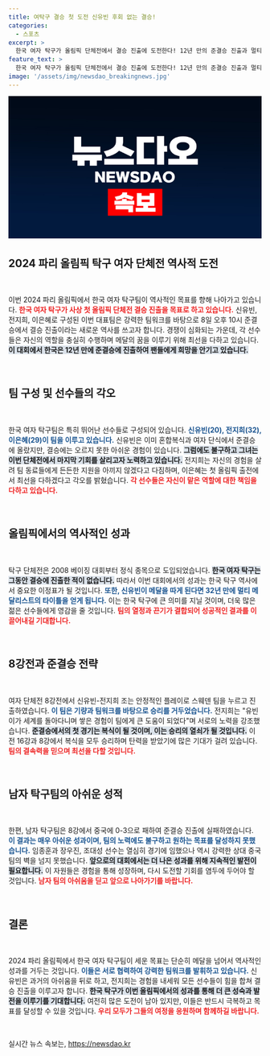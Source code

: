 ```yaml
---
title: 여탁구 결승 첫 도전 신유빈 후회 없는 결승!
categories:
  - 스포츠
excerpt: >
  한국 여자 탁구가 올림픽 단체전에서 결승 진출에 도전한다! 12년 만의 준결승 진출과 멀티 메달 가능성, 신유빈의 마지막 출전으로 탁구 역사를 새롭게 쓴다!
feature_text: >
  한국 여자 탁구가 올림픽 단체전에서 결승 진출에 도전한다! 12년 만의 준결승 진출과 멀티 메달 가능성, 신유빈의 마지막 출전으로 탁구 역사를 새롭게 쓴다!
image: '/assets/img/newsdao_breakingnews.jpg'
---
```


<p><img src="/assets/img/newsdao_breakingnews.jpg" alt="pcversion 속보" /></p>

<h2 data-ke-size="size26">2024 파리 올림픽 탁구 여자 단체전 역사적 도전</h2>

<p data-ke-size="size16">&nbsp;</p>

<p>이번 2024 파리 올림픽에서 한국 여자 탁구팀이 역사적인 목표를 향해 나아가고 있습니다. <b><span style="color: #ee2323;">한국 여자 탁구가 사상 첫 올림픽 단체전 결승 진출을 목표로 하고 있습니다.</span></b> 신유빈, 전지희, 이은혜로 구성된 이번 대표팀은 강력한 팀워크를 바탕으로 8일 오후 10시 준결승에서 결승 진출이라는 새로운 역사를 쓰고자 합니다. 경쟁이 심화되는 가운데, 각 선수들은 자신의 역할을 충실히 수행하며 메달의 꿈을 이루기 위해 최선을 다하고 있습니다. <b><span style="background-color: #21538527;">이 대회에서 한국은 12년 만에 준결승에 진출하여 팬들에게 희망을 안기고 있습니다.</span></b></p>

<p data-ke-size="size16">&nbsp;</p>

<h2 data-ke-size="size26">팀 구성 및 선수들의 각오</h2>

<p data-ke-size="size16">&nbsp;</p>

<p>한국 여자 탁구팀은 특히 뛰어난 선수들로 구성되어 있습니다. <b><span style="color: #1a5490;">신유빈(20), 전지희(32), 이은혜(29)이 팀을 이루고 있습니다.</span></b> 신유빈은 이미 혼합복식과 여자 단식에서 준결승에 올랐지만, 결승에는 오르지 못한 아쉬운 경험이 있습니다. <b><span style="background-color: #21538527;">그럼에도 불구하고 그녀는 이번 단체전에서 마지막 기회를 살리고자 노력하고 있습니다.</span></b> 전지희는 자신의 경험을 살려 팀 동료들에게 든든한 지원을 아끼지 않겠다고 다짐하며, 이은혜는 첫 올림픽 출전에서 최선을 다하겠다고 각오를 밝혔습니다. <b><span style="color: #ee2323;">각 선수들은 자신이 맡은 역할에 대한 책임을 다하고 있습니다.</span></b></p>

<p data-ke-size="size16">&nbsp;</p>

<h2 data-ke-size="size26">올림픽에서의 역사적인 성과</h2>

<p data-ke-size="size16">&nbsp;</p>

<p>탁구 단체전은 2008 베이징 대회부터 정식 종목으로 도입되었습니다. <b><span style="background-color: #21538527;">한국 여자 탁구는 그동안 결승에 진출한 적이 없습니다.</span></b> 따라서 이번 대회에서의 성과는 한국 탁구 역사에서 중요한 이정표가 될 것입니다. <b><span style="color: #1a5490;">또한, 신유빈이 메달을 따게 된다면 32년 만에 멀티 메달리스트의 타이틀을 얻게 됩니다.</span></b> 이는 한국 탁구에 큰 의미를 지닐 것이며, 더욱 많은 젊은 선수들에게 영감을 줄 것입니다. <b><span style="color: #ee2323;">팀의 열정과 끈기가 결합되어 성공적인 결과를 이끌어내길 기대합니다.</span></b></p>

<p data-ke-size="size16">&nbsp;</p>

<h2 data-ke-size="size26">8강전과 준결승 전략</h2>

<p data-ke-size="size16">&nbsp;</p>

<p>여자 단체전 8강전에서 신유빈-전지희 조는 안정적인 플레이로 스웨덴 팀을 누르고 진출하였습니다. <b><span style="color: #1a5490;">이 팀은 기량과 팀워크를 바탕으로 승리를 거두었습니다.</span></b> 전지희는 "유빈이가 세계를 돌아다니며 쌓은 경험이 팀에게 큰 도움이 되었다"며 서로의 노력을 강조했습니다. <b><span style="background-color: #21538527;">준결승에서의 첫 경기는 복식이 될 것이며, 이는 승리의 열쇠가 될 것입니다.</span></b> 이전 16강과 8강에서 복식을 모두 승리하며 탄력을 받았기에 많은 기대가 걸려 있습니다. <b><span style="color: #ee2323;">팀의 결속력을 믿으며 최선을 다할 것입니다.</span></b></p>

<p data-ke-size="size16">&nbsp;</p>

<h2 data-ke-size="size26">남자 탁구팀의 아쉬운 성적</h2>

<p data-ke-size="size16">&nbsp;</p>

<p>한편, 남자 탁구팀은 8강에서 중국에 0-3으로 패하여 준결승 진출에 실패하였습니다. <b><span style="color: #1a5490;">이 결과는 매우 아쉬운 성과이며, 팀의 노력에도 불구하고 원하는 목표를 달성하지 못했습니다.</span></b> 임종훈과 장우진, 조대성 선수는 열심히 경기에 임했으나 역시 강력한 상대 중국 팀의 벽을 넘지 못했습니다. <b><span style="background-color: #21538527;">앞으로의 대회에서는 더 나은 성과를 위해 지속적인 발전이 필요합니다.</span></b> 이 자원들은 경험을 통해 성장하며, 다시 도전할 기회를 염두에 두어야 할 것입니다. <b><span style="color: #ee2323;">남자 팀의 아쉬움을 딛고 앞으로 나아가기를 바랍니다.</span></b></p>

<p data-ke-size="size16">&nbsp;</p>

<h2 data-ke-size="size26">결론</h2>

<p data-ke-size="size16">&nbsp;</p>

<p>2024 파리 올림픽에서 한국 여자 탁구팀이 세운 목표는 단순히 메달을 넘어서 역사적인 성과를 거두는 것입니다. <b><span style="color: #1a5490;">이들은 서로 협력하여 강력한 팀워크를 발휘하고 있습니다.</span></b> 신유빈은 과거의 아쉬움을 뒤로 하고, 전지희는 경험을 내세워 모든 선수들이 힘을 합쳐 결승 진출을 이루고자 합니다. <b><span style="background-color: #21538527;">한국 탁구가 이번 올림픽에서의 성과를 통해 더 큰 성숙과 발전을 이루기를 기대합니다.</span></b> 여전히 많은 도전이 남아 있지만, 이들은 반드시 극복하고 목표를 달성할 수 있을 것입니다. <b><span style="color: #ee2323;">우리 모두가 그들의 여정을 응원하며 함께하길 바랍니다.</span></b></p>

<p data-ke-size="size16">&nbsp;</p>
실시간 뉴스 속보는, <a href="https://newsdao.kr" rel="dofollow">https://newsdao.kr</a>


